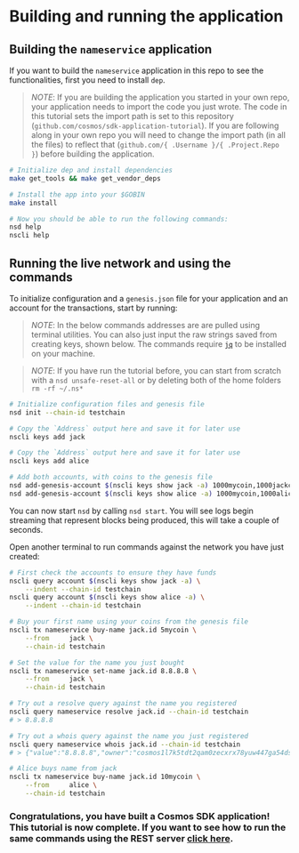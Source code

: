 # Building and running the application

## Building the `nameservice` application

If you want to build the `nameservice` application in this repo to see the functionalities, first you need to install `dep`.

> _*NOTE*_: If you are building the application you started in your own repo, your application needs to import the code you just wrote. The code in this tutorial sets the import path is set to this repository (`github.com/cosmos/sdk-application-tutorial`). If you are following along in your own repo you will need to change the import path (in all the files) to reflect that (`github.com/{ .Username }/{ .Project.Repo }`) before building the application.

```bash
# Initialize dep and install dependencies
make get_tools && make get_vendor_deps

# Install the app into your $GOBIN
make install

# Now you should be able to run the following commands:
nsd help
nscli help
```

## Running the live network and using the commands

To initialize configuration and a `genesis.json` file for your application and an account for the transactions, start by running:

> _*NOTE*_: In the below commands addresses are are pulled using terminal utilities. You can also just input the raw strings saved from creating keys, shown below. The commands require [`jq`](https://stedolan.github.io/jq/download/) to be installed on your machine.

> _*NOTE*_: If you have run the tutorial before, you can start from scratch with a `nsd unsafe-reset-all` or by deleting both of the home folders `rm -rf ~/.ns*`

```bash
# Initialize configuration files and genesis file
nsd init --chain-id testchain

# Copy the `Address` output here and save it for later use
nscli keys add jack

# Copy the `Address` output here and save it for later use
nscli keys add alice

# Add both accounts, with coins to the genesis file
nsd add-genesis-account $(nscli keys show jack -a) 1000mycoin,1000jackcoin
nsd add-genesis-account $(nscli keys show alice -a) 1000mycoin,1000alicecoin
```

You can now start `nsd` by calling `nsd start`. You will see logs begin streaming that represent blocks being produced, this will take a couple of seconds.

Open another terminal to run commands against the network you have just created:

```bash
# First check the accounts to ensure they have funds
nscli query account $(nscli keys show jack -a) \
    --indent --chain-id testchain
nscli query account $(nscli keys show alice -a) \
    --indent --chain-id testchain

# Buy your first name using your coins from the genesis file
nscli tx nameservice buy-name jack.id 5mycoin \
    --from     jack \
    --chain-id testchain

# Set the value for the name you just bought
nscli tx nameservice set-name jack.id 8.8.8.8 \
    --from     jack \
    --chain-id testchain

# Try out a resolve query against the name you registered
nscli query nameservice resolve jack.id --chain-id testchain
# > 8.8.8.8

# Try out a whois query against the name you just registered
nscli query nameservice whois jack.id --chain-id testchain
# > {"value":"8.8.8.8","owner":"cosmos1l7k5tdt2qam0zecxrx78yuw447ga54dsmtpk2s","price":[{"denom":"mycoin","amount":"5"}]}

# Alice buys name from jack
nscli tx nameservice buy-name jack.id 10mycoin \
    --from     alice \
    --chain-id testchain
```

### Congratulations, you have built a Cosmos SDK application! This tutorial is now complete. If you want to see how to run the same commands using the REST server [click here](./run-rest.md).
